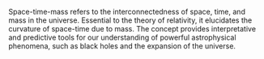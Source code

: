 
Space-time-mass refers to the interconnectedness of space, time, and mass in the universe. Essential to the theory of relativity, it elucidates the curvature of space-time due to mass. The concept provides interpretative and predictive tools for our understanding of powerful astrophysical phenomena, such as black holes and the expansion of the universe.

